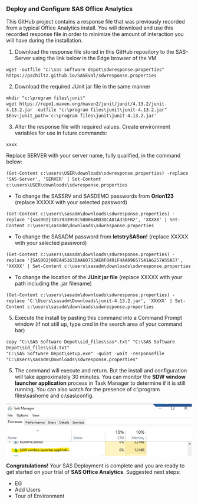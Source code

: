### Deploy and Configure SAS Office Analytics

This GitHub project contains a response file that was previously recorded from a typical Office Analytics install.  You will download and use this recorded response file in order to minimize the amount of interaction you will have during the installation.  

1.  Download the response file stored in this GitHub repository to the SAS-Server using the link below in the Edge browser of the VM
```
wget -outfile "c:\sas software depot\sdwresponse.properties" https://pschiltz.github.io/SASEval/sdwresponse.properties
```
2.  Download the required JUnit jar file in the same manner
```
mkdir "c:\program files\junit"
wget https://repo1.maven.org/maven2/junit/junit/4.13.2/junit-4.13.2.jar -outfile "c:\program files\junit\junit-4.13.2.jar"
$Env:junit_path='c:\program files\junit\junit-4.13.2.jar'
```
3.  Alter the response file with required values.
Create environment variables for use in future commands:
```
xxxx
```
Replace SERVER with your server name, fully qualified, in the command below:
```
(Get-Content c:\users\USER\downloads\sdwresponse.properties) -replace 'SAS-Server', 'SERVER' | Set-Content c:\users\USER\downloads\sdwresponse.properties
```
* To change the SASSRV and SASDEMO passwords from **Orion123** (replace XXXXX with your selected password)
```
(Get-Content c:\users\sasadm\downloads\sdwresponse.properties) -replace '{sas002}1D57933958C580064BD3DCA81A33DFB2', 'XXXXX' | Set-Content c:\users\sasadm\downloads\sdwresponse.properties

```
* To change the SASADM password from **letstrySASon!** (replace XXXXX with your selected password)
```
(Get-Content c:\users\sasadm\downloads\sdwresponse.properties) -replace '{SAS002}80EA45163DAA60753AE8F0491F4AA89657541A6257A55A57', 'XXXXX' | Set-Content c:\users\sasadm\downloads\sdwresponse.properties
```
* To change the location of the **JUnit jar file** (replace XXXXX with your path including the .jar filename)
```
(Get-Content c:\users\sasadm\downloads\sdwresponse.properties) -replace 'C:\Users\sasadm\Downloads\junit-4.13.2.jar', 'XXXXX' | Set-Content c:\users\sasadm\downloads\sdwresponse.properties
```
   
5.  Execute the install by pasting this command into a Command Prompt window (if not still up, type <kdb>cmd</kdb> in the search area of your command bar) 
```
copy "C:\SAS Software Depot\sid_files\sas*.txt" "C:\SAS Software Depot\sid_files\sid.txt"
"C:\SAS Software Depot\setup.exe" -quiet -wait -responsefile "C:\Users\sasadm\Downloads\sdwresponse.properties"
```
5.  The command will execute and return.  But the install and configuration will take approximately 30 minutes.  You can monitor the **SDW window launcher application** process in Task Manager to determine if it is still running.  You can also watch for the presence of c:\program files\sashome and c:\sas\config.
   
![](images/sdw.png)

**Congratulations!**  Your SAS Deployment is complete and you are ready to get started on your trial of **SAS Office Analytics**.
Suggested next steps:
* EG
* Add Users
* Tour of Environment
  

